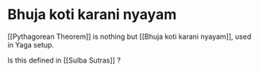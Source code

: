 # Bhuja koti karani nyayam


[[Pythagorean Theorem]] is nothing but [[Bhuja koti karani nyayam]], used in Yaga setup. 


Is this defined in [[Sulba Sutras]] ?